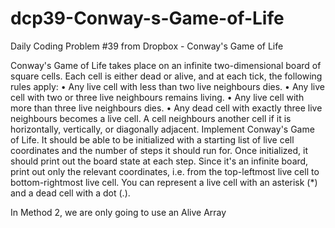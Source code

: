 # dcp39-Conway-s-Game-of-Life
Daily Coding Problem #39 from Dropbox - Conway's Game of Life


Conway's Game of Life takes place on an infinite two-dimensional board of square cells. Each cell is either dead or alive, and at each tick, the following rules apply:
•	Any live cell with less than two live neighbours dies.
•	Any live cell with two or three live neighbours remains living.
•	Any live cell with more than three live neighbours dies.
•	Any dead cell with exactly three live neighbours becomes a live cell.
A cell neighbours another cell if it is horizontally, vertically, or diagonally adjacent.
Implement Conway's Game of Life. It should be able to be initialized with a starting list of live cell coordinates and the number of steps it should run for. Once initialized, it should print out the board state at each step. Since it's an infinite board, print out only the relevant coordinates, i.e. from the top-leftmost live cell to bottom-rightmost live cell.
You can represent a live cell with an asterisk (*) and a dead cell with a dot (.).

In Method 2, we are only going to use an Alive Array



